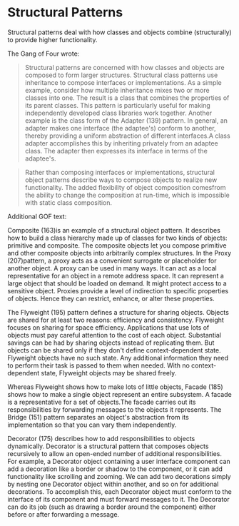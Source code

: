 # Structural Patterns
Structural patterns deal with how classes and objects combine (structurally) to provide higher functionality.

The Gang of Four wrote:

> Structural patterns are concerned with how classes and objects are composed to form larger structures. Structural class patterns use inheritance to compose interfaces or implementations. As a simple example, consider how multiple inheritance mixes two or more classes into one. The result is a class that combines the properties of its parent classes. This pattern is particularly useful for making independently developed class libraries work together. Another example is the class form of the Adapter (139) pattern. In general, an adapter makes one interface (the adaptee's) conform to another, thereby providing a uniform abstraction of different interfaces.A class adapter accomplishes this by inheriting privately from an adaptee class. The adapter then expresses
its interface in terms of the adaptee's.

> Rather than composing interfaces or implementations, structural object patterns describe ways to compose objects to realize new functionality. The added flexibility of object composition comesfrom the ability to change the composition at run-time, which is impossible with static class composition.




Additional GOF text:

Composite (163)is an example of a structural object pattern. It describes how to build a class hierarchy made up of classes for two kinds of objects: primitive and composite. The composite objects let you compose primitive and other composite objects into arbitrarily complex structures. In the Proxy (207)pattern, a proxy acts as a convenient surrogate or placeholder for another object. A proxy can be used in many ways. It can act as a local representative for an object in a remote address space. It can represent a large object that should be loaded on demand. It might protect access to a sensitive object. Proxies provide a level of indirection to specific properties of objects. Hence they can restrict, enhance, or alter these properties.

The Flyweight (195) pattern defines a structure for sharing objects. Objects are shared for at least two reasons: efficiency and consistency. Flyweight focuses on sharing for space efficiency. Applications that use lots of objects must pay careful attention to the cost of each object. Substantial savings can be had by sharing objects instead of replicating them. But objects can be shared only if they don't define context-dependent state. Flyweight objects have no such state. Any additional information they need to perform their task is passed to them when needed. With no context-dependent state, Flyweight objects may be shared freely.

Whereas Flyweight shows how to make lots of little objects, Facade (185) shows how to make a single object represent an entire subsystem. A facade is a representative for a set of objects.The facade carries out its responsibilities by forwarding messages to the objects it represents. The Bridge (151) pattern separates an object's abstraction from its implementation so that you can vary them independently.

Decorator (175) describes how to add responsibilities to objects dynamically. Decorator is a structural pattern that composes objects recursively to allow an open-ended number of additional responsibilities. For example, a Decorator object containing a user interface component can add a decoration like a border or shadow to the component, or it can add functionality like scrolling and zooming. We can add two decorations simply by nesting one Decorator object within another, and so on for additional decorations. To accomplish this, each Decorator object must conform to the interface of its component and must forward messages to it. The Decorator can do its job (such as drawing a border around the component) either before or after forwarding a message.

